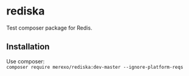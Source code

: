 # rediska

Test composer package for Redis.

## Installation

Use composer:  
```composer require merexo/rediska:dev-master --ignore-platform-reqs```
